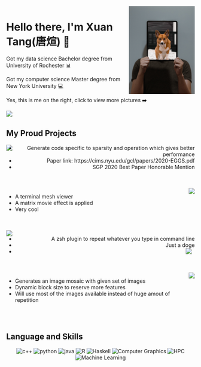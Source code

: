 <a href="https://tangxuan.me">
  <img align="right" src="https://github.com/txstc55/txstc55/blob/master/profile.jpg" width="35%"/>
</a>

# Hello there, I'm Xuan Tang(唐煊) :pig:
Got my data science Bachelor degree from University of Rochester :bar_chart:

Got my computer science Master degree from New York University :computer:

Yes, this is me on the right, click to view more pictures :arrow_right:

<a href="https://github.com/txstc55">
  <img src="https://github-readme-stats.vercel.app/api?username=txstc55&show_icons=true&title_color=eaefec&icon_color=fd5f51&text_color=bed5e3&bg_color=2b3a43" />
</a>

## My Proud Projects

<EGGS>
  <a href="https://github.com/txstc55/EGGS">
    <img align="left" src="https://github-readme-stats.vercel.app/api/pin/?username=txstc55&repo=EGGS&show_icons=true&title_color=eaefec&icon_color=fd5f51&text_color=bed5e3&bg_color=2b3a43" />
  </a>
  <ul align="right">
    <li>Generate code specific to sparsity and operation which gives better performance</li>
    <li>Paper link: https://cims.nyu.edu/gcl/papers/2020-EGGS.pdf</li>
    <li>SGP 2020 Best Paper Honorable Mention</li>
  </ul>
</EGGS>
<br><br>
<MATRIXVIEWER>
  <a href="https://github.com/txstc55/matrix_viewer">
    <img align="right" src="https://github-readme-stats.vercel.app/api/pin/?username=txstc55&repo=matrix_viewer&show_icons=true&title_color=eaefec&icon_color=fd5f51&text_color=bed5e3&bg_color=2b3a43" />
  </a>
  <ul align="left">
    <li>A terminal mesh viewer</li>
    <li>A matrix movie effect is applied</li>
    <li>Very cool</li>
  </ul>
</MATRIXVIEWER>
<br><br>
<DOGESAY>
  <a href="https://github.com/txstc55/dogesay">
    <img align="left" src="https://github-readme-stats.vercel.app/api/pin/?username=txstc55&repo=dogesay&show_icons=true&title_color=eaefec&icon_color=fd5f51&text_color=bed5e3&bg_color=2b3a43" />
  </a>
  <ul align="right">
    <li>A zsh plugin to repeat whatever you type in command line</li>
    <li>Just a doge</li>
    <li> <img align="right" src="https://emojis.slackmojis.com/emojis/images/1450451598/168/doge2.png?1450451598" width="5%"/></li>
  </ul>
</DOGESAY>
<br><br>
<MOSAIC>
  <a href="https://github.com/txstc55/ImageMosaicBVH">
    <img align="right" src="https://github-readme-stats.vercel.app/api/pin/?username=txstc55&repo=ImageMosaicBVH&show_icons=true&title_color=eaefec&icon_color=fd5f51&text_color=bed5e3&bg_color=2b3a43" />
  </a>
  <ul align="left">
    <li>Generates an image mosaic with given set of images</li>
    <li>Dynamic block size to reserve more features</li>
    <li>Will use most of the images available instead of huge amout of repetition</li>
  </ul>
</MOSAIC>
<br><br>

## Language and Skills
<p align="center">
  <img src="https://img.shields.io/badge/-c++-335158?style=flat-square" alt="c++">
  <img src="https://img.shields.io/badge/-python-blue?style=flat-square" alt="python">
  <img src="https://img.shields.io/badge/-java-red?style=flat-square" alt="java">
  <img src="https://img.shields.io/badge/-R-827a75?style=flat-square" alt="R">
  <img src="https://img.shields.io/badge/-Haskell-7e2a8a?style=flat-square" alt="Haskell">
  <img src="https://img.shields.io/badge/-Computer%20Graphics-3eaf91?style=flat-square" alt="Computer Graphics">
  <img src="https://img.shields.io/badge/-HPC-414c4d?style=flat-square" alt="HPC">
  <img src="https://img.shields.io/badge/-Machine%20Learning-171e1c?style=flat-square" alt="Machine Learning">
</p>
